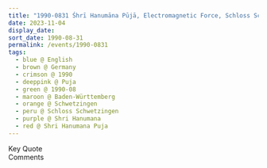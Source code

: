 ```yaml
---
title: "1990-0831 Śhrī Hanumāna Pūjā, Electromagnetic Force, Schloss Schwetzingen, Schloß Mittelbau, Schwetzingen, Baden-Württemberg, Germany"
date: 2023-11-04
display_date: 
sort_date: 1990-08-31
permalink: /events/1990-0831
tags:
  - blue @ English
  - brown @ Germany
  - crimson @ 1990
  - deeppink @ Puja
  - green @ 1990-08
  - maroon @ Baden-Württemberg
  - orange @ Schwetzingen
  - peru @ Schloss Schwetzingen
  - purple @ Shri Hanumana
  - red @ Shri Hanumana Puja
---
```


<wave-list>
  <list-title color="green" width="75">Key Quote</list-title>
  <list-item color="BlanchedAlmond"  width="200"></list-item>
  <list-item color="Lavender"></list-item>
  <list-item color="BlanchedAlmond"></list-item>
</wave-list>

<br>

<wave-list>
  <list-title color="green" width="75">Comments</list-title>
  <list-item color="BlanchedAlmond"  width="200"></list-item>
  <list-item color="Lavender"></list-item>
  <list-item color="BlanchedAlmond"></list-item>
</wave-list>